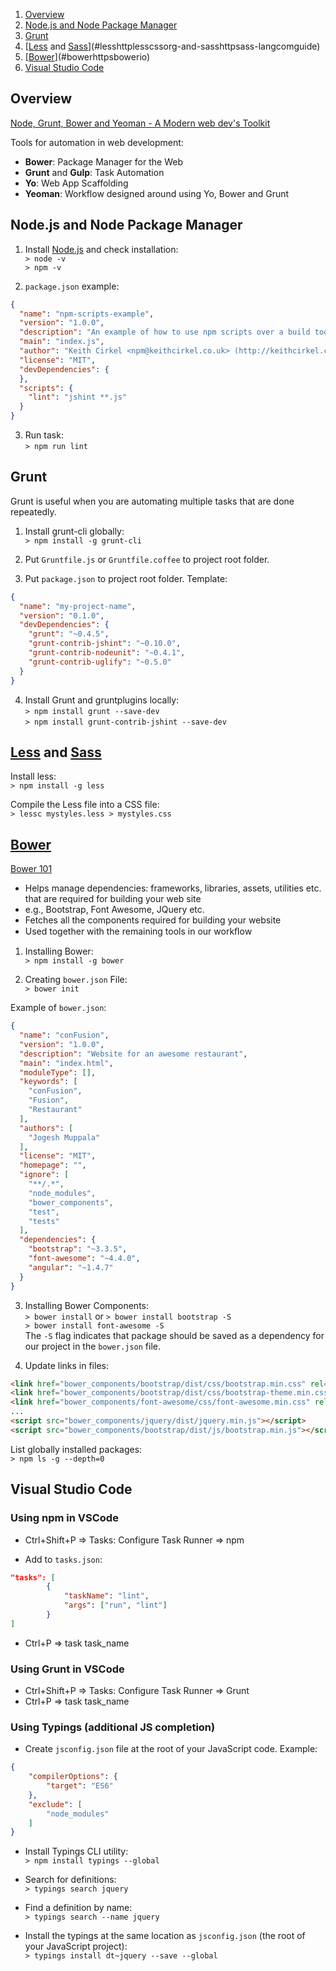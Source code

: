 <!-- TOC depthTo:2 orderedList:true -->

1. [Overview](#overview)
2. [Node.js and Node Package Manager](#nodejs-and-node-package-manager)
3. [Grunt](#grunt)
4. [[Less](http://lesscss.org) and [Sass](http://sass-lang.com/guide)](#lesshttplesscssorg-and-sasshttpsass-langcomguide)
5. [[Bower](https://bower.io)](#bowerhttpsbowerio)
6. [Visual Studio Code](#visual-studio-code)

<!-- /TOC -->

## Overview

[Node, Grunt, Bower and Yeoman - A Modern web dev's Toolkit](http://juristr.com/blog/2014/08/node-grunt-yeoman-bower)

Tools for automation in web development:
- **Bower**: Package Manager for the Web
- **Grunt** and **Gulp**: Task Automation
- **Yo**: Web App Scaffolding
- **Yeoman**: Workflow designed around using Yo, Bower and Grunt


## Node.js and Node Package Manager

1. Install [Node.js](https://nodejs.org) and check installation:  
`> node -v`  
`> npm -v`

2. `package.json` example:

``` json
{
  "name": "npm-scripts-example",
  "version": "1.0.0",
  "description": "An example of how to use npm scripts over a build tool like Grunt or Gulp",
  "main": "index.js",
  "author": "Keith Cirkel <npm@keithcirkel.co.uk> (http://keithcirkel.co.uk/)",
  "license": "MIT",
  "devDependencies": {
  },
  "scripts": {
    "lint": "jshint **.js"
  }
}
```

3. Run task:  
`> npm run lint`


## Grunt

Grunt is useful when you are automating multiple tasks that are done repeatedly.

1. Install grunt-cli globally:  
`> npm install -g grunt-cli`

2. Put `Gruntfile.js` or `Gruntfile.coffee` to project root folder.

3. Put `package.json` to project root folder. Template:

``` json
{
  "name": "my-project-name",
  "version": "0.1.0",
  "devDependencies": {
    "grunt": "~0.4.5",
    "grunt-contrib-jshint": "~0.10.0",
    "grunt-contrib-nodeunit": "~0.4.1",
    "grunt-contrib-uglify": "~0.5.0"
  }
}
```

4. Install Grunt and gruntplugins locally:  
`> npm install grunt --save-dev`  
`> npm install grunt-contrib-jshint --save-dev`


## [Less](http://lesscss.org) and [Sass](http://sass-lang.com/guide)

Install less:  
`> npm install -g less`

Compile the Less file into a CSS file:  
`> lessc mystyles.less > mystyles.css`


## [Bower](https://bower.io)

[Bower 101](https://medium.com/@ZaidHanania/bower-101-c0b57322df8#.yzfz1dmas)

- Helps manage dependencies: frameworks, libraries, assets, utilities etc. that are required for building your web site
- e.g., Bootstrap, Font Awesome, JQuery etc.
- Fetches all the components required for building your website
- Used together with the remaining tools in our workﬂow

1. Installing Bower:  
`> npm install -g bower`

2. Creating `bower.json` File:  
`> bower init`

Example of `bower.json`:

``` json
{
  "name": "conFusion",
  "version": "1.0.0",
  "description": "Website for an awesome restaurant",
  "main": "index.html",
  "moduleType": [],
  "keywords": [
    "conFusion",
    "Fusion",
    "Restaurant"
  ],
  "authors": [
    "Jogesh Muppala"
  ],
  "license": "MIT",
  "homepage": "",
  "ignore": [
    "**/.*",
    "node_modules",
    "bower_components",
    "test",
    "tests"
  ],
  "dependencies": {
    "bootstrap": "~3.3.5",
    "font-awesome": "~4.4.0",
    "angular": "~1.4.7"
  }
}
```

3. Installing Bower Components:  
`> bower install`
or
`> bower install bootstrap -S`  
`> bower install font-awesome -S`  
The `-S` flag indicates that package should be saved as a dependency for our project in the `bower.json` file.

4. Update links in files:

``` html
<link href="bower_components/bootstrap/dist/css/bootstrap.min.css" rel="stylesheet">
<link href="bower_components/bootstrap/dist/css/bootstrap-theme.min.css" rel="stylesheet">
<link href="bower_components/font-awesome/css/font-awesome.min.css" rel="stylesheet">
...
<script src="bower_components/jquery/dist/jquery.min.js"></script>
<script src="bower_components/bootstrap/dist/js/bootstrap.min.js"></script>
```

List globally installed packages:  
`> npm ls -g --depth=0`


## Visual Studio Code

### Using npm in VSCode

- Ctrl+Shift+P => Tasks: Configure Task Runner => npm

- Add to `tasks.json`:

``` json
"tasks": [
		{
			"taskName": "lint",
			"args": ["run", "lint"]
		}
]
```

- Ctrl+P => task task_name

### Using Grunt in VSCode

- Ctrl+Shift+P => Tasks: Configure Task Runner => Grunt
- Ctrl+P => task task_name

### Using Typings (additional JS completion)

- Create `jsconfig.json` file at the root of your JavaScript code. Example:

``` json
{
    "compilerOptions": {
        "target": "ES6"
    },
    "exclude": [
        "node_modules"
    ]
}
```

- Install Typings CLI utility:  
`> npm install typings --global`

- Search for definitions:  
`> typings search jquery`

- Find a definition by name:  
`> typings search --name jquery`

- Install the typings at the same location as `jsconfig.json` (the root of your JavaScript project):  
`> typings install dt~jquery --save --global`